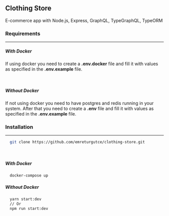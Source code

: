 ## Clothing Store

E-commerce app with Node.js, Express, GraphQL, TypeGraphQL, TypeORM

### Requirements

---

##### With Docker

If using docker you need to create a **.env.docker** file and fill it with values as specified in the **.env.example** file.

<br>

##### Without Docker

If not using docker you need to have postgres and redis running in your system. After that you need to create a **.env** file and fill it with values as specified in the **.env.example** file.

### Installation

---

```bash
  git clone https://github.com/emreturgutce/clothing-store.git
```

<br>

##### With Docker

```bash
  docker-compose up
```

##### Without Docker

```bash
  yarn start:dev
  // Or
  npm run start:dev
```
